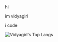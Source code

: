 hi

im vidyagirl

i code

![Vidyagirl's Top Langs](https://github-readme-stats.vercel.app/api/top-langs/?username=vidyagirl&layout=compact&theme=tokyonight)
